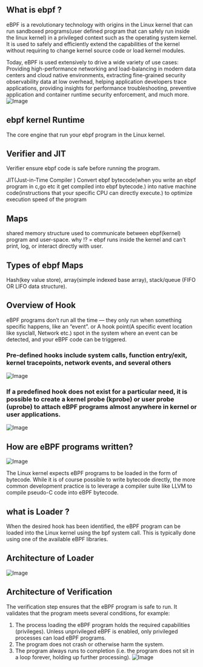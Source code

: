 ## What is ebpf ?
eBPF is a revolutionary technology with origins in the Linux kernel that can run sandboxed programs(user defined program that can safely run inside the linux kernel) in a privileged context such as the operating system kernel. It is used to safely and efficiently extend the capabilities of the kernel without requiring to change kernel source code or load kernel modules.

Today, eBPF is used extensively to drive a wide variety of use cases: Providing high-performance networking and load-balancing in modern data centers and cloud native environments, extracting fine-grained security observability data at low overhead, helping application developers trace applications, providing insights for performance troubleshooting, preventive application and container runtime security enforcement, and much more. 
![Image](https://github.com/user-attachments/assets/cd7d6e2a-1ab0-4760-87b7-095211a57eab)
## ebpf kernel Runtime 
The core engine that run your ebpf program in the Linux kernel.
## Verifier and JIT
Verifier ensure ebpf code is safe before running the program.

JIT(Just-in-Time Compiler ) Convert ebpf bytecode(when you write an ebpf program in c,go etc it get compiled into ebpf bytecode.)  into native machine code(instructions that your specific CPU can directly execute.)  to optimize execution speed of the program
## Maps 
shared memory structure used to communicate between ebpf(kernel) program and user-space. 
why !? = ebpf runs inside the kernel and can't print, log, or interact directly with user.
## Types of ebpf Maps
Hash(key value store), array(simple indexed base array), stack/queue (FIFO OR LIFO data structure).
## Overview of Hook
eBPF programs don’t run all the time — they only run when something specific happens, like an “event”. or
A hook point(A specific event location like sysclall, Network etc.) spot in the system where an event can be detected, and your eBPF code can be triggered.
### Pre-defined hooks include system calls, function entry/exit, kernel tracepoints, network events, and several others

![Image](https://github.com/user-attachments/assets/fe2b2ed4-1d38-4960-93ae-c9d44fdd8484)

### If a predefined hook does not exist for a particular need, it is possible to create a kernel probe (kprobe) or user probe (uprobe) to attach eBPF programs almost anywhere in kernel or user applications.
![Image](https://github.com/user-attachments/assets/eb781274-525d-4039-9bbb-dd8d7d59ed00)
## How are eBPF programs written?
![Image](https://github.com/user-attachments/assets/ba13daa1-3bca-43f2-b3a0-15057fd9ac8b)

The Linux kernel expects eBPF programs to be loaded in the form of bytecode.
While it is of course possible to write bytecode directly, the more common development practice is to leverage a compiler suite like LLVM to compile pseudo-C code into eBPF bytecode.
## what is Loader ?
When the desired hook has been identified, the eBPF program can be loaded into the Linux kernel using the bpf system call. This is typically done using one of the available eBPF libraries.
## Architecture of Loader 
![Image](https://github.com/user-attachments/assets/3d048b33-7abe-4834-b408-6133a7478a9f)
## Architecture of Verification 

The verification step ensures that the eBPF program is safe to run. It validates that the program meets several conditions, for example:

1. The process loading the eBPF program holds the required capabilities (privileges). Unless unprivileged eBPF is enabled, only privileged processes can load eBPF programs.
2. The program does not crash or otherwise harm the system.
3. The program always runs to completion (i.e. the program does not sit in a loop forever, holding up further processing).
![Image](https://github.com/user-attachments/assets/d2b6d8e6-3149-4952-9bb5-970a994ef08c)
